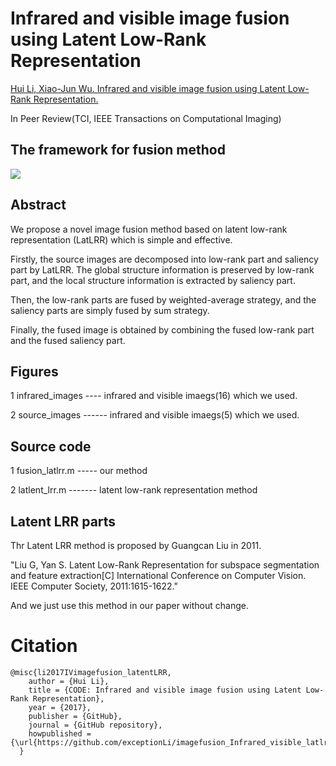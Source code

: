 # Infrared and visible image fusion using Latent Low-Rank Representation

[Hui Li, Xiao-Jun Wu. Infrared and visible image fusion using Latent Low-Rank Representation.](https://arxiv.org/abs/1804.08992)

In Peer Review(TCI, IEEE Transactions on Computational Imaging)

## The framework for fusion method
![](https://github.com/exceptionLi/imagefusion_Infrared_visible_latlrr/blob/master/framework/framework.png)


## Abstract

We propose a novel image fusion method based on latent low-rank representation (LatLRR) which is simple and effective. 

Firstly, the source images are decomposed into low-rank part and saliency part by LatLRR. The global structure information is preserved by low-rank part, and the local structure information is extracted by saliency part. 

Then, the low-rank parts are fused by weighted-average strategy, and the saliency parts are simply fused by sum strategy. 

Finally, the fused image is obtained by combining the fused low-rank part and the fused saliency part. 


## Figures
1 infrared_images ---- infrared and visible imaegs(16) which we used.

2 source_images ------ infrared and visible imaegs(5) which we used.


## Source code
1 fusion_latlrr.m ----- our method

2 latlent_lrr.m ------- latent low-rank representation method


## Latent LRR parts
Thr Latent LRR method is proposed by Guangcan Liu in 2011.

"Liu G, Yan S. Latent Low-Rank Representation for subspace segmentation and feature extraction[C] International Conference on Computer Vision. IEEE Computer Society, 2011:1615-1622."

And we just use this method in our paper without change.


# Citation
```
@misc{li2017IVimagefusion_latentLRR,
    author = {Hui Li},
    title = {CODE: Infrared and visible image fusion using Latent Low-Rank Representation},
    year = {2017},
    publisher = {GitHub},
    journal = {GitHub repository},
    howpublished = {\url{https://github.com/exceptionLi/imagefusion_Infrared_visible_latlrr}}
  }
```
